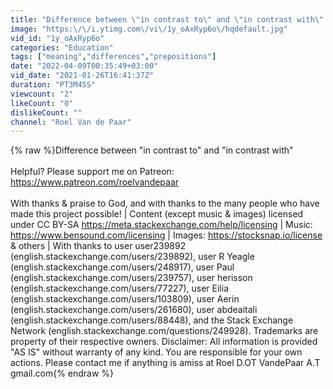 ```yaml
---
title: "Difference between \"in contrast to\" and \"in contrast with\" (6 Solutions!!)"
image: "https:\/\/i.ytimg.com\/vi\/1y_oAxRyp6o\/hqdefault.jpg"
vid_id: "1y_oAxRyp6o"
categories: "Education"
tags: ["meaning","differences","prepositions"]
date: "2022-04-09T00:35:49+03:00"
vid_date: "2021-01-26T16:41:37Z"
duration: "PT3M45S"
viewcount: "2"
likeCount: "0"
dislikeCount: ""
channel: "Roel Van de Paar"
---
```

{% raw %}Difference between &quot;in contrast to&quot; and &quot;in contrast with&quot;<br /><br />Helpful?  Please support me on Patreon: <a rel="nofollow" target="blank" href="https://www.patreon.com/roelvandepaar">https://www.patreon.com/roelvandepaar</a><br /><br />With thanks &amp; praise to God, and with thanks to the many people who have made this project possible! | Content (except music &amp; images) licensed under CC BY-SA <a rel="nofollow" target="blank" href="https://meta.stackexchange.com/help/licensing">https://meta.stackexchange.com/help/licensing</a> | Music: <a rel="nofollow" target="blank" href="https://www.bensound.com/licensing">https://www.bensound.com/licensing</a> | Images: <a rel="nofollow" target="blank" href="https://stocksnap.io/license">https://stocksnap.io/license</a> &amp; others | With thanks to user user239892 (english.stackexchange.com/users/239892), user R Yeagle (english.stackexchange.com/users/248917), user Paul (english.stackexchange.com/users/239757), user herisson (english.stackexchange.com/users/77227), user Eilia (english.stackexchange.com/users/103809), user Aerin (english.stackexchange.com/users/261680), user abdeaitali (english.stackexchange.com/users/88448), and the Stack Exchange Network (english.stackexchange.com/questions/249928). Trademarks are property of their respective owners. Disclaimer: All information is provided &quot;AS IS&quot; without warranty of any kind. You are responsible for your own actions. Please contact me if anything is amiss at Roel D.OT VandePaar A.T gmail.com{% endraw %}
